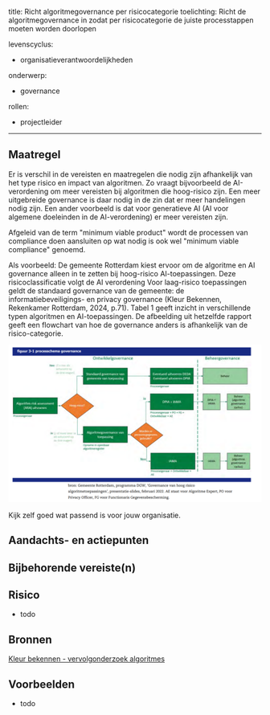 title: Richt algoritmegovernance per risicocategorie
toelichting: Richt de algoritmegovernance in zodat per risicocategorie de juiste processtappen moeten worden doorlopen

levenscyclus:
- organisatieverantwoordelijkheden

onderwerp:
- governance

rollen:
- projectleider

---

## Maatregel

Er is verschil in de vereisten en maatregelen die nodig zijn afhankelijk van het type risico en impact van algoritmen. 
Zo vraagt bijvoorbeeld de AI-verordening  om meer vereisten bij algoritmen die hoog-risico zijn. 
Een meer uitgebreide governance is daar nodig in de zin dat er meer handelingen nodig zijn.
Een ander voorbeeld is dat voor generatieve AI (AI voor algemene doeleinden in de AI-verordening) er meer vereisten zijn.

Afgeleid van de term "minimum viable product" wordt de processen van compliance doen aansluiten op wat nodig is ook wel "minimum viable compliance" genoemd.

Als voorbeeld: 
De gemeente Rotterdam kiest ervoor om de algoritme en AI governance alleen in te zetten bij hoog-risico AI-toepassingen. 
Deze risicoclassificatie volgt de AI verordening Voor laag-risico toepassingen geldt de standaard governance van de gemeente: de informatiebeveiligings- en privacy governance (Kleur Bekennen, Rekenkamer Rotterdam, 2024, p.71). Tabel 1 geeft inzicht in verschillende typen algoritmen en AI-toepassingen. De afbeelding uit hetzelfde rapport geeft een flowchart van hoe de governance anders is afhankelijk van de risico-categorie. 

![Afbeelding](../afbeeldingen/rotterdam_risico_classificatie_governance.png)

Kijk zelf goed wat passend is voor jouw organisatie. 

## Aandachts- en actiepunten


## Bijbehorende vereiste(n)

<!-- list_vereisten_on_maatregelen_page -->

## Risico
-  todo
## Bronnen
[Kleur bekennen - vervolgonderzoek algoritmes](https://rekenkamer.rotterdam.nl/onderzoeken/kleur-bekennen/) 
## Voorbeelden
- todo
